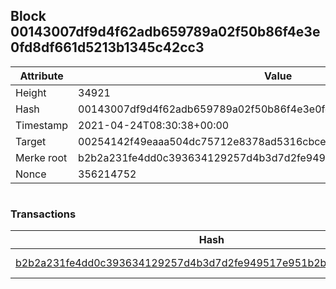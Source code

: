 ## Block 00143007df9d4f62adb659789a02f50b86f4e3e0fd8df661d5213b1345c42cc3

Attribute | Value
--- | ---
Height | 34921
Hash | 00143007df9d4f62adb659789a02f50b86f4e3e0fd8df661d5213b1345c42cc3
Timestamp | 2021-04-24T08:30:38+00:00
Target | 00254142f49eaaa504dc75712e8378ad5316cbcead634704b3734b6271167cc4
Merke root | b2b2a231fe4dd0c393634129257d4b3d7d2fe949517e951b2b1da62e6ffa353b
Nonce | 356214752

```

```

### Transactions

Hash | Amount
--- | ---
[b2b2a231fe4dd0c393634129257d4b3d7d2fe949517e951b2b1da62e6ffa353b](b2b2a231fe4dd0c393634129257d4b3d7d2fe949517e951b2b1da62e6ffa353b.md) | 10.00000000 SKEPTI 
